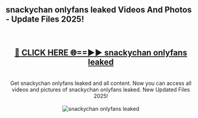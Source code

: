 <h2>snackychan onlyfans leaked Videos And Photos - Update Files 2025!</h2>
<br>
<div align="center">
<h2><a href="https://top-ai-tools.click/QrbHav" rel="nofollow">🔴 CLICK HERE 🌐==►► snackychan onlyfans leaked</a></h2>
<br>
Get snackychan onlyfans leaked and all content. Now you can access all videos and pictures of snackychan onlyfans leaked. New Updated Files 2025!
<br>
<br>
<a href="https://top-ai-tools.click/QrbHav" rel="nofollow" data-target="animated-image.originalLink"><img src="https://i.ibb.co.com/WyWwxjT/player-gif2.gif" alt="snackychan onlyfans leaked" style="max-width: 100%; display: inline-block;" data-target="animated-image.originalImage"></a>
</div>
<br>
